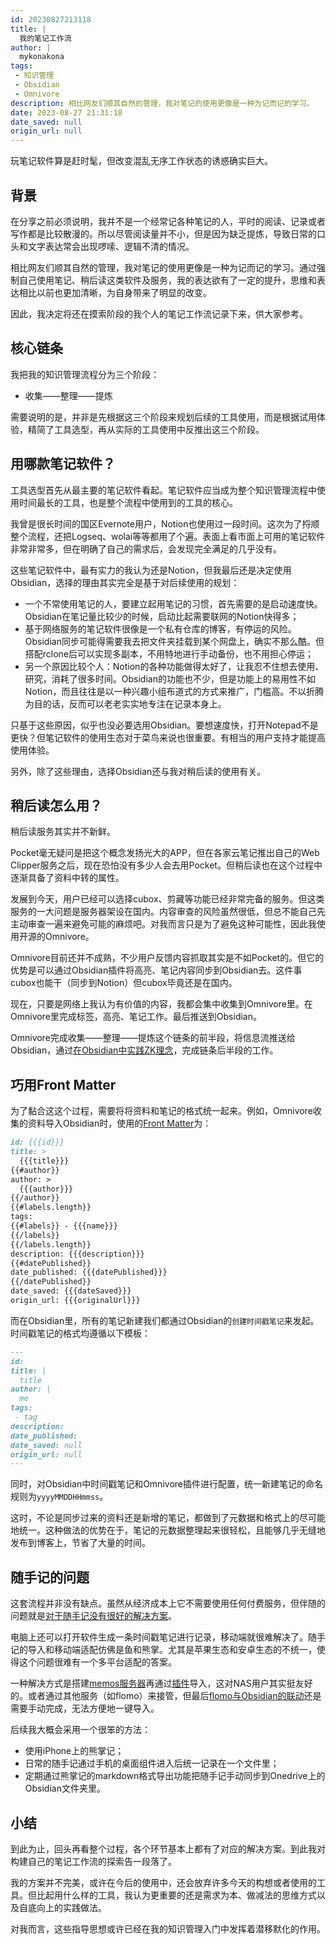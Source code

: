 ```yaml
---
id: 20230827213118
title: |
  我的笔记工作流
author: |
  mykonakona
tags:
 - 知识管理
 - Obsidian
 - Omnivore
description: 相比网友们顺其自然的管理，我对笔记的使用更像是一种为记而记的学习。
date: 2023-08-27 21:31:18
date_saved: null
origin_url: null
---
```


玩笔记软件算是赶时髦，但改变混乱无序工作状态的诱惑确实巨大。

<!-- more -->

## 背景

在分享之前必须说明，我并不是一个经常记各种笔记的人，平时的阅读、记录或者写作都是比较散漫的。所以尽管阅读量并不小，但是因为缺乏提炼，导致日常的口头和文字表达常会出现啰嗦、逻辑不清的情况。

相比网友们顺其自然的管理，我对笔记的使用更像是一种为记而记的学习。通过强制自己使用笔记、稍后读这类软件及服务，我的表达欲有了一定的提升，思维和表达相比以前也更加清晰，为自身带来了明显的改变。

因此，我决定将还在摸索阶段的我个人的笔记工作流记录下来，供大家参考。

## 核心链条

我把我的知识管理流程分为三个阶段：

- 收集——整理——提炼

需要说明的是，并非是先根据这三个阶段来规划后续的工具使用，而是根据试用体验，精简了工具选型，再从实际的工具使用中反推出这三个阶段。

## 用哪款笔记软件？

工具选型首先从最主要的笔记软件看起。笔记软件应当成为整个知识管理流程中使用时间最长的工具，也是整个流程中使用到的工具的核心。

我曾是很长时间的国区Evernote用户，Notion也使用过一段时间。这次为了捋顺整个流程，还把Logseq、wolai等等都用了个遍。表面上看市面上可用的笔记软件非常非常多，但在明确了自己的需求后，会发现完全满足的几乎没有。

这些笔记软件中，最有实力的我认为还是Notion，但我最后还是决定使用Obsidian，选择的理由其实完全是基于对后续使用的规划：

- 一个不常使用笔记的人，要建立起用笔记的习惯，首先需要的是启动速度快。Obsidian在笔记量比较少的时候，启动比起需要联网的Notion快得多；
- 基于网络服务的笔记软件很像是一个私有仓库的博客，有停运的风险。Obsidian同步可能得需要我去把文件夹挂载到某个网盘上，确实不那么酷。但搭配rclone后可以实现多副本，不用特地进行手动备份，也不用担心停运；
- 另一个原因比较个人：Notion的各种功能做得太好了，让我忍不住想去使用、研究，消耗了很多时间。Obsidian的功能也不少，但是功能上的易用性不如Notion，而且往往是以一种兴趣小组布道式的方式来推广，门槛高。不以折腾为目的话，反而可以老老实实地专注在记录本身上。

只基于这些原因，似乎也没必要选用Obsidian。要想速度快，打开Notepad不是更快？但笔记软件的使用生态对于菜鸟来说也很重要。有相当的用户支持才能提高使用体验。

另外，除了这些理由，选择Obsidian还与我对稍后读的使用有关。

## 稍后读怎么用？

稍后读服务其实并不新鲜。

Pocket毫无疑问是把这个概念发扬光大的APP，但在各家云笔记推出自己的Web Clipper服务之后，现在恐怕没有多少人会去用Pocket。但稍后读也在这个过程中逐渐具备了资料中转的属性。

发展到今天，用户已经可以选择cubox、剪藏等功能已经非常完备的服务。但这类服务的一大问题是服务器架设在国内。内容审查的风险虽然很低，但总不能自己先主动审查一遍来避免可能的麻烦吧。对我而言只是为了避免这种可能性，因此我使用开源的Omnivore。

Omnivore目前还并不成熟，不少用户反馈内容抓取其实是不如Pocket的。但它的优势是可以通过Obsidian插件将高亮、笔记内容同步到Obsidian去。这件事cubox也能干（同步到Notion）但cubox毕竟还是在国内。

现在，只要是网络上我认为有价值的内容，我都会集中收集到Omnivore里。在Omnivore里完成标签，高亮、笔记工作。最后推送到Obsidian。

Omnivore完成收集——整理——提炼这个链条的前半段，将信息流推送给Obsidian，通过[在Obsidian中实践ZK理念][1]，完成链条后半段的工作。

## 巧用Front Matter

为了黏合这这个过程，需要将将资料和笔记的格式统一起来。例如，Omnivore收集的资料导入Obsidian时，使用的[Front Matter][2]为：

```markdown
id: {{{id}}}
title: >
  {{{title}}}
{{#author}}
author: >
  {{{author}}}
{{/author}}
{{#labels.length}}
tags:
{{#labels}} - {{{name}}}
{{/labels}}
{{/labels.length}}
description: {{{description}}}
{{#datePublished}}
date_published: {{{datePublished}}}
{{/datePublished}}
date_saved: {{{dateSaved}}}
origin_url: {{{originalUrl}}}
```

而在Obsidian里，所有的笔记新建我们都通过Obsidian的`创建时间戳笔记`来发起。时间戳笔记的格式均遵循以下模板：

```markdown
---
id: 
title: |
  title
author: |
  me
tags:
 - tag
description: 
date_published: 
date_saved: null
origin_url: null
---
```

同时，对Obsidian中时间戳笔记和Omnivore插件进行配置，统一新建笔记的命名规则为`yyyyMMDDHHmmss`。

这时，不论是同步过来的资料还是新增的笔记，都做到了元数据和格式上的尽可能地统一。这种做法的优势在于，笔记的元数据整理起来很轻松，且能够几乎无缝地发布到博客上，节省了大量的时间。

## 随手记的问题

这套流程并非没有缺点。虽然从经济成本上它不需要使用任何付费服务，但伴随的问题就是[对于随手记没有很好的解决方案][3]。

电脑上还可以打开软件生成一条时间戳笔记进行记录，移动端就很难解决了。随手记的导入和移动端适配仿佛是鱼和熊掌。尤其是苹果生态和安卓生态的不统一，使得这个问题很难有一个多平台适配的答案。

一种解决方式是搭建[memos服务器][4]再通过[插件][5]导入，这对NAS用户其实挺友好的。或者通过其他服务（如flomo）来接管，但最后[flomo与Obsidian的联动][6]还是需要手动完成，无法方便地一键导入。

后续我大概会采用一个很笨的方法：

- 使用iPhone上的熊掌记；
- 日常的随手记通过手机的桌面组件进入后统一记录在一个文件里；
- 定期通过熊掌记的markdown格式导出功能把随手记手动同步到Onedrive上的Obsidian文件夹里。

## 小结

到此为止，回头再看整个过程，各个环节基本上都有了对应的解决方案。到此我对构建自己的笔记工作流的探索告一段落了。

我的方案并不完美，或许在今后的使用中，还会放弃许多今天的构想或者使用的工具。但比起用什么样的工具，我认为更重要的还是需求为本、做减法的思维方式以及自底向上的实践做法。

对我而言，这些指导思想或许已经在我的知识管理入门中发挥着潜移默化的作用。

[1]: https://zhuanlan.zhihu.com/p/360599265 "用Obsidian实现Zettelkasten看这一篇就够了（上）"
[2]: https://docs.omnivore.app/integrations/obsidian.html#front-matter "Sync all your reading to Obsidian "
[3]: https://forum-zh.obsidian.md/t/topic/15659 "建议官方内置memos插件，完善随手记碎碎念功能"
[4]: https://github.com/usememos/memos "A privacy-first, lightweight note-taking service. Easily capture and share your great thoughts. "
[5]: https://github.com/catnu/obsidian-memos-fetch "obsidian plugin to pull memos. Contribute to catnu/obsidian-memos-fetch development by creating an account on GitHub."
[6]: https://forum-zh.obsidian.md/t/topic/20120/3 "各司其职：Flomo,Obsidian的联动使用"
